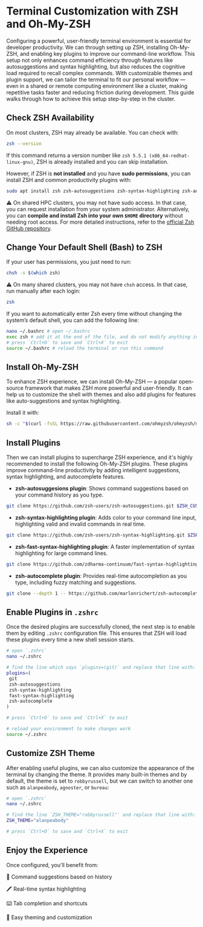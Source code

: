# Terminal Customization with ZSH and Oh-My-ZSH

Configuring a powerful, user-friendly terminal environment is essential for developer productivity. We can through setting up ZSH, installing Oh-My-ZSH, and enabling key plugins to improve our command-line workflow. This setup not only enhances command efficiency through features like autosuggestions and syntax highlighting, but also reduces the cognitive load required to recall complex commands. With customizable themes and plugin support, we can tailor the terminal to fit our personal workflow — even in a shared or remote computing environment like a cluster, making repetitive tasks faster and reducing friction during development. This guide walks through how to achieve this setup step-by-step in the cluster.

## Check ZSH Availability

On most clusters, ZSH may already be available. You can check with:

```bash
zsh --version
```

If this command returns a version number like `zsh 5.5.1 (x86_64-redhat-linux-gnu)`, ZSH is already installed and you can skip installation.

However, if ZSH is **not installed** and you have **sudo permissions**, you can install ZSH and common productivity plugins with:

```bash
sudo apt install zsh zsh-autosuggestions zsh-syntax-highlighting zsh-autocomplete
```

⚠️ On shared HPC clusters, you may not have sudo access. In that case, you can request installation from your system administrator. Alternatively, you can **compile and install Zsh into your own `$HOME` directory** without needing root access. For more detailed instructions, refer to the [official Zsh GitHub repository](https://github.com/zsh-users/zsh#installing-zsh).

## Change Your Default Shell (Bash) to ZSH

If your user has permissions, you just need to run:

```bash
chsh -s $(which zsh)
```

⚠️ On many shared clusters, you may not have `chsh` access. In that case, run manually after each login:

```bash
zsh
```

If you want to automatically enter Zsh every time without changing the system’s default shell, you can add the following line:

```bash
nano ~/.bashrc # open ~/.bashrc
exec zsh # add it at the end of the file, and do not modify anything inside the >>> conda initialize >>> block
# press `Ctrl+O` to save and `Ctrl+X` to exit
source ~/.bashrc # reload the terminal or run this command
```

## Install Oh-My-ZSH

To enhance ZSH experience, we can install Oh-My-ZSH — a popular open-source framework that makes ZSH more powerful and user-friendly. It can help us to customize the shell with themes and also add plugins for features like auto-suggestions and syntax highlighting.

Install it with:

```bash
sh -c "$(curl -fsSL https://raw.githubusercontent.com/ohmyzsh/ohmyzsh/master/tools/install.sh)"
```

## Install Plugins

Then we can install plugins to supercharge ZSH experience, and it's highly recommended to install the following Oh-My-ZSH plugins. These plugins improve command-line productivity by adding intelligent suggestions, syntax highlighting, and autocomplete features.

- **zsh-autosuggesions plugin**: Shows command suggestions based on your command history as you type.

```bash
git clone https://github.com/zsh-users/zsh-autosuggestions.git $ZSH_CUSTOM/plugins/zsh-autosuggestions
```

- **zsh-syntax-highlighting plugin**: Adds color to your command line input, highlighting valid and invalid commands in real time.

```bash
git clone https://github.com/zsh-users/zsh-syntax-highlighting.git $ZSH_CUSTOM/plugins/zsh-syntax-highlighting
```

- **zsh-fast-syntax-highlighting plugin**: A faster implementation of syntax highlighting for large command lines.

```bash
git clone https://github.com/zdharma-continuum/fast-syntax-highlighting.git ${ZSH_CUSTOM:-$HOME/.oh-my-zsh/custom}/plugins/fast-syntax-highlighting
```

- **zsh-autocomplete plugin**: Provides real-time autocompletion as you type, including fuzzy matching and suggestions.

```bash
git clone --depth 1 -- https://github.com/marlonrichert/zsh-autocomplete.git $ZSH_CUSTOM/plugins/zsh-autocomplete
```

## Enable Plugins in `.zshrc`

Once the desired plugins are successfully cloned, the next step is to enable them by editing `.zshrc` configuration file. This ensures that ZSH will load these plugins every time a new shell session starts.

```bash
# open `.zshrc`
nano ~/.zshrc

# find the line which says `plugins=(git)` and replace that line with:
plugins=(
 git
 zsh-autosuggestions
 zsh-syntax-highlighting
 fast-syntax-highlighting
 zsh-autocomplete
)

# press `Ctrl+O` to save and `Ctrl+X` to exit

# reload your environment to make changes work
source ~/.zshrc
```

## Customize ZSH Theme

After enabling useful plugins, we can also customize the appearance of the terminal by changing the theme. It provides many built-in themes and by default, the theme is set to `robbyrussell`, but we can switch to another one such as `alanpeabody`, `agnoster`, or `bureau`:

```bash
# open `.zshrc`
nano ~/.zshrc

# find the line `ZSH_THEME="robbyrussell"` and replace that line with:
ZSH_THEME="alanpeabody"

# press `Ctrl+O` to save and `Ctrl+X` to exit
```

## Enjoy the Experience

Once configured, you'll benefit from:

🚀 Command suggestions based on history

🖍️ Real-time syntax highlighting

⌨️ Tab completion and shortcuts

🧩 Easy theming and customization


